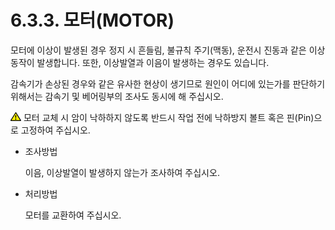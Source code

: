 ﻿# 6.3.3. 모터(MOTOR)

모터에 이상이 발생된 경우 정지 시 흔들림, 불규칙 주기(맥동), 운전시 진동과 같은 이상 동작이 발생합니다. 또한, 이상발열과 이음이 발생하는 경우도 있습니다.

감속기가 손상된 경우와 같은 유사한 현상이 생기므로 원인이 어디에 있는가를 판단하기 위해서는 감속기 및 베어링부의 조사도 동시에 해 주십시오.

![](../../_assets/작은주의표시.png) 모터 교체 시 암이 낙하하지 않도록 반드시 작업 전에 낙하방지 볼트 혹은 핀(Pin)으로 고정하여 주십시오.

*	조사방법

    이음, 이상발열이 발생하지 않는가 조사하여 주십시오.

*	처리방법

    모터를 교환하여 주십시오.


